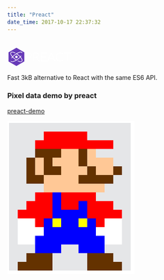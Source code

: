 ```yaml
---
title: "Preact"
date_time: 2017-10-17 22:37:32
---
```


<h1>
<svg height="1.5em" viewBox="-256 -256 1800 512" title="Preact" style="display: inline-block; margin: -0.25em 0px 0px; vertical-align: middle;"><path d="M0,-256 221.7025033688164,-128 221.7025033688164,128 0,256 -221.7025033688164,128 -221.7025033688164,-128z" fill="#673ab8" style="transition: all 1s ease; transform: rotate(0deg);"></path><ellipse cx="0" cy="0" stroke-dasharray="362.2940220711472 84.70597792885283" stroke-dashoffset="3261.5770597371043" stroke-width="16px" rx="75px" ry="196px" fill="none" stroke="white" transform="rotate(52)"></ellipse><ellipse cx="0" cy="0" stroke-dasharray="416.96397920672285 30.03602079327714" stroke-dashoffset="-2616.0253192980213" stroke-width="16px" rx="75px" ry="196px" fill="none" stroke="white" transform="rotate(-52)"></ellipse><circle cx="0" cy="0" r="34" fill="white"></circle><path fill="white" d="M289.85 25.25L289.85 125L272 125L272-122.63L335.88-122.63Q379.45-122.63 401.59-103.55Q423.73-84.48 423.73-49.13Q423.73-32.85 417.69-19.20Q411.65-5.55 400.27 4.34Q388.90 14.22 372.63 19.74Q356.35 25.25 335.88 25.25L289.85 25.25M289.85 10.90L335.88 10.90Q352.33 10.90 365.27 6.35Q378.23 1.80 387.24-6.25Q396.25-14.30 401.06-25.24Q405.88-36.18 405.88-49.13Q405.88-77.65 388.29-93.05Q370.70-108.45 335.88-108.45L289.85-108.45L289.85 10.90ZM497.58 13.00L497.58 125L479.73 125L479.73-122.63L542.90-122.63Q585.78-122.63 606.95-106.09Q628.13-89.55 628.13-57.53Q628.13-43.35 623.23-31.63Q618.33-19.90 609.14-11.06Q599.95-2.23 587 3.46Q574.05 9.15 557.78 10.90Q561.98 13.52 565.30 17.90L650.53 125L634.95 125Q632.15 125 630.14 123.95Q628.13 122.90 626.20 120.45L546.93 20.00Q543.95 16.15 540.54 14.57Q537.13 13.00 529.95 13.00L497.58 13.00M497.58-0.30L540.63-0.30Q557.08-0.30 570.11-4.24Q583.15-8.18 592.16-15.53Q601.18-22.88 605.90-33.20Q610.63-43.53 610.63-56.48Q610.63-82.90 593.30-95.68Q575.98-108.45 542.90-108.45L497.58-108.45L497.58-0.30ZM843.73-122.63L843.73-107.75L713.35-107.75L713.35-7.65L821.85-7.65L821.85 6.87L713.35 6.87L713.35 110.13L843.73 110.13L843.73 125L695.33 125L695.33-122.63L843.73-122.63ZM1088.55 125L1074.73 125Q1072.28 125 1070.70 123.69Q1069.13 122.38 1068.25 120.28L1039.03 48.35L917.40 48.35L888.35 120.28Q887.65 122.20 885.90 123.60Q884.15 125 881.70 125L868.05 125L969.38-122.63L987.23-122.63L1088.55 125M922.83 35.05L1033.78 35.05L983.20-90.08Q981.98-93.05 980.75-96.81Q979.53-100.58 978.30-104.78Q977.08-100.58 975.85-96.81Q974.63-93.05 973.40-89.90L922.83 35.05ZM1302.40 83.35Q1304.15 83.35 1305.38 84.57L1312.38 92.10Q1304.67 100.33 1295.58 106.89Q1286.47 113.45 1275.71 118.09Q1264.95 122.72 1252.09 125.26Q1239.22 127.80 1223.83 127.80Q1198.10 127.80 1176.66 118.79Q1155.22 109.78 1139.91 93.24Q1124.60 76.70 1116.03 53.25Q1107.45 29.80 1107.45 1.10Q1107.45-27.08 1116.29-50.35Q1125.13-73.63 1141.14-90.34Q1157.15-107.05 1179.46-116.24Q1201.78-125.43 1228.72-125.43Q1242.20-125.43 1253.40-123.41Q1264.60-121.40 1274.31-117.64Q1284.03-113.88 1292.60-108.28Q1301.17-102.68 1309.40-95.33L1303.97-87.45Q1302.58-85.35 1299.60-85.35Q1298.03-85.35 1295.58-87.19Q1293.13-89.03 1289.36-91.74Q1285.60-94.45 1280.26-97.69Q1274.92-100.93 1267.58-103.64Q1260.22-106.35 1250.60-108.19Q1240.97-110.03 1228.72-110.03Q1206.15-110.03 1187.25-102.24Q1168.35-94.45 1154.70-80.01Q1141.05-65.58 1133.44-45.01Q1125.83-24.45 1125.83 1.10Q1125.83 27.35 1133.35 48.00Q1140.88 68.65 1154.17 82.91Q1167.47 97.17 1185.59 104.79Q1203.70 112.40 1224.88 112.40Q1238.17 112.40 1248.59 110.65Q1259 108.90 1267.75 105.40Q1276.50 101.90 1284.03 96.82Q1291.55 91.75 1298.90 84.92Q1299.78 84.22 1300.56 83.79Q1301.35 83.35 1302.40 83.35ZM1530.42-122.63L1530.42-107.40L1443.45-107.40L1443.45 125L1425.60 125L1425.60-107.40L1338.10-107.40L1338.10-122.63L1530.42-122.63Z"></path></svg>
</h1>
<p>Fast 3kB alternative to React with the same ES6 API.</p>

### Pixel data demo by preact
[preact-demo](https://github.com/linychuo/preact-demo)

![preact-pixel-data](/imgs/preact-pixel-data.png)
